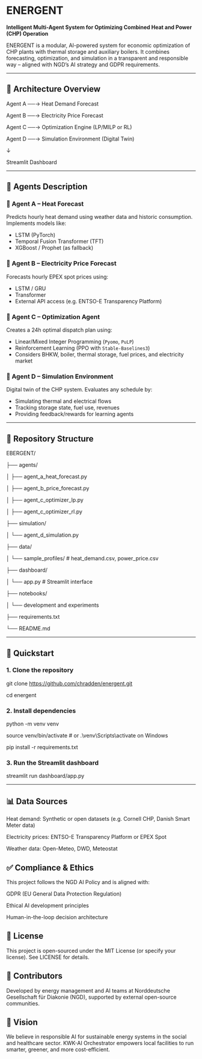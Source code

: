 # ENERGENT


**Intelligent Multi-Agent System for Optimizing Combined Heat and Power (CHP) Operation**

ENERGENT is a modular, AI-powered system for economic optimization of CHP plants with thermal storage and auxiliary boilers. It combines forecasting, optimization, and simulation in a transparent and responsible way – aligned with NGD’s AI strategy and GDPR requirements.

---

## 🚦 Architecture Overview

Agent A ──→ Heat Demand Forecast

Agent B ──→ Electricity Price Forecast

Agent C ──→ Optimization Engine (LP/MILP or RL)

Agent D ──→ Simulation Environment (Digital Twin)

↓

Streamlit Dashboard


---

## 🤖 Agents Description

### 🔹 Agent A – Heat Forecast
Predicts hourly heat demand using weather data and historic consumption. Implements models like:
- LSTM (PyTorch)
- Temporal Fusion Transformer (TFT)
- XGBoost / Prophet (as fallback)

### 🔹 Agent B – Electricity Price Forecast
Forecasts hourly EPEX spot prices using:
- LSTM / GRU
- Transformer
- External API access (e.g. ENTSO-E Transparency Platform)

### 🔹 Agent C – Optimization Agent
Creates a 24h optimal dispatch plan using:
- Linear/Mixed Integer Programming (`Pyomo`, `PuLP`)
- Reinforcement Learning (PPO with `Stable-Baselines3`)
- Considers BHKW, boiler, thermal storage, fuel prices, and electricity market

### 🔹 Agent D – Simulation Environment
Digital twin of the CHP system. Evaluates any schedule by:
- Simulating thermal and electrical flows
- Tracking storage state, fuel use, revenues
- Providing feedback/rewards for learning agents

---

## 📁 Repository Structure

EBERGENT/

├── agents/

│ ├── agent_a_heat_forecast.py

│ ├── agent_b_price_forecast.py

│ ├── agent_c_optimizer_lp.py

│ ├── agent_c_optimizer_rl.py

├── simulation/

│ └── agent_d_simulation.py

├── data/

│ └── sample_profiles/ # heat_demand.csv, power_price.csv

├── dashboard/

│ └── app.py # Streamlit interface

├── notebooks/

│ └── development and experiments

├── requirements.txt

└── README.md



---

## 🚀 Quickstart

### 1. Clone the repository


git clone https://github.com/chradden/energent.git

cd energent


### 2. Install dependencies

python -m venv venv

source venv/bin/activate  # or .\venv\Scripts\activate on Windows

pip install -r requirements.txt


### 3. Run the Streamlit dashboard

streamlit run dashboard/app.py


---

## 📊 Data Sources
Heat demand: Synthetic or open datasets (e.g. Cornell CHP, Danish Smart Meter data)

Electricity prices: ENTSO-E Transparency Platform or EPEX Spot

Weather data: Open-Meteo, DWD, Meteostat

## ✅ Compliance & Ethics
This project follows the NGD AI Policy and is aligned with:

GDPR (EU General Data Protection Regulation)

Ethical AI development principles

Human-in-the-loop decision architecture

## 📄 License
This project is open-sourced under the MIT License (or specify your license). See LICENSE for details.

## 🤝 Contributors
Developed by energy management and AI teams at Norddeutsche Gesellschaft für Diakonie (NGD), supported by external open-source communities.

##   🧭 Vision
We believe in responsible AI for sustainable energy systems in the social and healthcare sector. KWK-AI Orchestrator empowers local facilities to run smarter, greener, and more cost-efficient.
